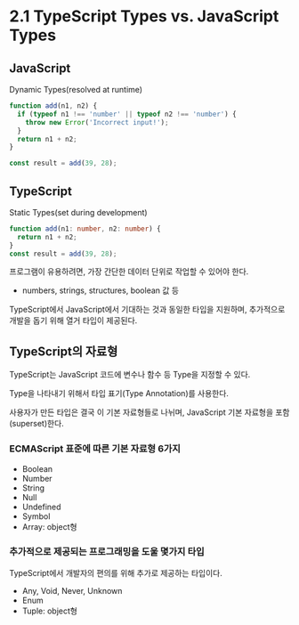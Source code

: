 # 2.1 TypeScript Types vs. JavaScript Types

## JavaScript

Dynamic Types(resolved at runtime)

```javascript
function add(n1, n2) {
  if (typeof n1 !== 'number' || typeof n2 !== 'number') {
    throw new Error('Incorrect input!');
  }
  return n1 + n2;
}

const result = add(39, 28);
```

## TypeScript

Static Types(set during development)

```typescript
function add(n1: number, n2: number) {
  return n1 + n2;
}
const result = add(39, 28);
```

프로그램이 유용하려면, 가장 간단한 데이터 단위로 작업할 수 있어야 한다.

- numbers, strings, structures, boolean 값 등<br />

TypeScript에서 JavaScript에서 기대하는 것과 동일한 타입을 지원하며, 추가적으로 개발을 돕기 위해 열거 타입이 제공된다.

## TypeScript의 자료형

TypeScript는 JavaScript 코드에 변수나 함수 등 Type을 지정할 수 있다.

Type을 나타내기 위해서 타입 표기(Type Annotation)를 사용한다.

사용자가 만든 타입은 결국 이 기본 자료형들로 나뉘며, JavaScript 기본 자료형을 포함(superset)한다.

### ECMAScript 표준에 따른 기본 자료형 6가지

- Boolean
- Number
- String
- Null
- Undefined
- Symbol
- Array: object형

### 추가적으로 제공되는 프로그래밍을 도울 몇가지 타입

TypeScript에서 개발자의 편의를 위해 추가로 제공하는 타입이다.

- Any, Void, Never, Unknown
- Enum
- Tuple: object형
